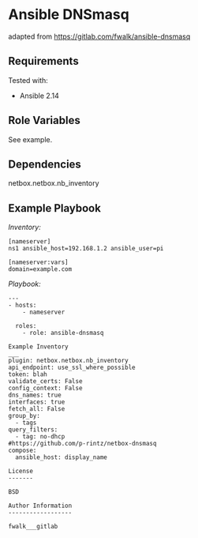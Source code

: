 Ansible DNSmasq
===============
adapted from https://gitlab.com/fwalk/ansible-dnsmasq

Requirements
------------

Tested with:

- Ansible 2.14

Role Variables
--------------

See example.

Dependencies
------------

netbox.netbox.nb_inventory

Example Playbook
----------------

*Inventory:*

```plain
[nameserver]
ns1 ansible_host=192.168.1.2 ansible_user=pi

[nameserver:vars]
domain=example.com
```

*Playbook:*

```plain
---
- hosts:
    - nameserver

  roles:
    - role: ansible-dnsmasq

Example Inventory
___
plugin: netbox.netbox.nb_inventory
api_endpoint: use_ssl_where_possible
token: blah
validate_certs: False
config_context: False
dns_names: true
interfaces: true
fetch_all: False
group_by:
  - tags
query_filters:
  - tag: no-dhcp
#https://github.com/p-rintz/netbox-dnsmasq
compose:
  ansible_host: display_name

License
-------

BSD

Author Information
------------------

fwalk___gitlab
